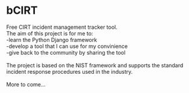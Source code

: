 # bCIRT
Free CIRT incident management tracker tool.<br>
The aim of this project is for me to:<br>
-learn the Python Django framework<br>
-develop a tool that I can use for my convinience<br>
-give back to the community by sharing the tool<br>
<br>
The project is based on the NIST framework and supports the standard incident response procedures used in the industry.<br>
<br>
More to come...<br>
